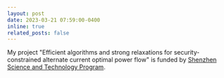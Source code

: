 ```yaml
---
layout: post
date: 2023-03-21 07:59:00-0400
inline: true
related_posts: false
---
```



My project "Efficient algorithms and strong relaxations for security-constrained alternate current optimal power flow" is funded by [Shenzhen Science and Technology Program](http://stic.sz.gov.cn/zxbs/bszn/kjjh/).